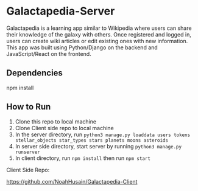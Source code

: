 # Galactapedia-Server

Galactapedia is a learning app similar to Wikipedia where users can share their knowledge of the galaxy with others. Once registered and logged in, users can create wiki articles or edit existing ones with new information. This app was built using Python/Django on the backend and JavaScript/React on the frontend. 

## Dependencies
npm install

## How to Run

1. Clone this repo to local machine
2. Clone Client side repo to local machine
3. In the server directory, run `python3 manage.py loaddata users tokens stellar_objects star_types stars planets moons asteroids`
4. In server side directory, start server by running `python3 manage.py runserver`
5. In client directory, run `npm install` then run `npm start` 


Client Side Repo: 

https://github.com/NoahHusain/Galactapedia-Client
